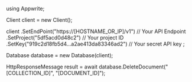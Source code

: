 using Appwrite;

Client client = new Client();

client
  .SetEndPoint("https://[HOSTNAME_OR_IP]/v1") // Your API Endpoint
  .SetProject("5df5acd0d48c2") // Your project ID
  .SetKey("919c2d18fb5d4...a2ae413da83346ad2") // Your secret API key
;

Database database = new Database(client);

HttpResponseMessage result = await database.DeleteDocument("[COLLECTION_ID]", "[DOCUMENT_ID]");
